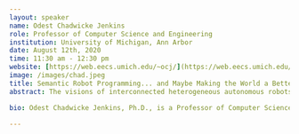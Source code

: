 ```yaml
---
layout: speaker
name: Odest Chadwicke Jenkins
role: Professor of Computer Science and Engineering
institution: University of Michigan, Ann Arbor
date: August 12th, 2020
time: 11:30 am - 12:30 pm
website: [https://web.eecs.umich.edu/~ocj/](https://web.eecs.umich.edu/~ocj/)
image: /images/chad.jpeg
title: Semantic Robot Programming... and Maybe Making the World a Better Place
abstract: The visions of interconnected heterogeneous autonomous robots in widespread use are a coming reality that will reshape our world. Similar to "app stores" for modern computing, people at varying levels of technical background will contribute to "robot app stores" as designers and developers. However, current paradigms to program robots beyond simple cases remains inaccessible to all but the most sophisticated of developers and researchers. In order for people to fluently program autonomous robots, a robot must be able to interpret user instructions that accord with that user’s model of the world. The challenge is that many aspects of such a model are difficult or impossible for the robot to sense directly. We posit a critical missing component is the grounding of semantic symbols in a manner that addresses both uncertainty in low-level robot perception and intentionality in high-level reasoning. Such a grounding will enable robots to fluidly work with human collaborators to perform tasks that require extended goal-directed autonomy. I will present our efforts towards accessible and general methods of robot programming from the demonstrations of human users. Our recent work has focused on Semantic Robot Programming (SRP), a declarative paradigm for robot programming by demonstration that builds on semantic mapping. In contrast to procedural methods for motion imitation in configuration space, SRP is suited to generalize user demonstrations of goal scenes in workspace, such as for manipulation in cluttered environments. SRP extends our efforts to crowdsource robot learning from demonstration at scale through messaging protocols suited to web/cloud robotics. With such scaling of robotics in mind, prospects for cultivating both equal opportunity and technological excellence will be discussed in the context of broadening and strengthening Title IX and Title VI.

bio: Odest Chadwicke Jenkins, Ph.D., is a Professor of Computer Science and Engineering and Associate Director of the Robotics Institute at the University of Michigan. Prof. Jenkins earned his B.S. in Computer Science and Mathematics at Alma College (1996), M.S. in Computer Science at Georgia Tech (1998), and Ph.D. in Computer Science at the University of Southern California (2003). He previously served on the faculty of Brown University in Computer Science (2004-15). His research addresses problems in interactive robotics and human-robot interaction, primarily focused on mobile manipulation, robot perception, and robot learning from demonstration. His research often intersects topics in computer vision, machine learning, and computer animation. Prof. Jenkins has been recognized as a Sloan Research Fellow and is a recipient of the Presidential Early Career Award for Scientists and Engineers (PECASE). His work has also been supported by Young Investigator awards from the Office of Naval Research (ONR), the Air Force Office of Scientific Research (AFOSR) and the National Science Foundation (NSF). Prof. Jenkins is currently serving as Editor-in-Chief for the ACM Transactions on Human-Robot Interaction. He is a Fellow of the American Association for the Advancement of Science, and Senior Member of the Association for Computing Machinery and the Institute of Electrical and Electronics Engineers. He is an alumnus of the Defense Science Study Group (2018-19).

---
```

